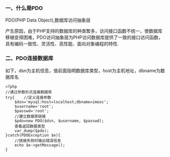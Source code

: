 ### 一、什么是PDO
PDO(PHP Data Object),数据库访问抽象层

产生原因，由于PHP支持的数据库的种类繁多，访问接口函数不统一，使数据库移植变得困难，PDO访问抽象层为PHP访问数据库提供了一致的接口访问函数，具有编码一致性、灵活性、高性能、面向对象编程的特性.

### 二、PDO连接数据库
如下，dsn为主机信息，值前面指明数据库类型，host为主机地址，dbname为数据库名
```
<?php 
//通过参数形式连接数据库
try{    //定义连接参数
	$dsn='mysql:host=localhost;dbname=imooc';
	$username='root';
	$passwd='root';
	//建立数据库链接
	$pdo=new PDO($dsn, $username, $passwd);
	查看返回数据类型
	var_dump($pdo);
}catch(PDOException $e){
    //链接失败时输出错误信息
	echo $e->getMessage();
}
```
